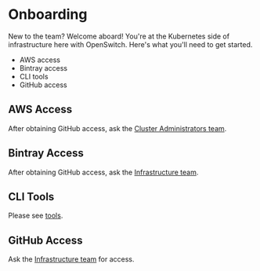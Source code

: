 # Onboarding

New to the team? Welcome aboard! You're at the Kubernetes side of infrastructure here with OpenSwitch. Here's what you'll need to get started.

- AWS access
- Bintray access
- CLI tools
- GitHub access

## AWS Access

After obtaining GitHub access, ask the [Cluster Administrators
team](https://github.com/orgs/open-switch/teams/cluster-administrators).

## Bintray Access

After obtaining GitHub access, ask the [Infrastructure
team](https://github.com/orgs/open-switch/teams/infrastructure).

## CLI Tools

Please see [tools](tools.md).

## GitHub Access

Ask the [Infrastructure
team](https://github.com/orgs/open-switch/teams/infrastructure) for access.

